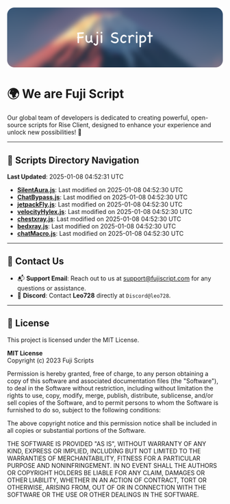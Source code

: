 ![Banner](.github/b.webp)

# 🌍 **We are Fuji Script**

Our global team of developers is dedicated to creating powerful, open-source scripts for Rise Client, designed to enhance your experience and unlock new possibilities! 🌟

---
<!-- SCRIPTS_NAVIGATION_START -->
## 📂 **Scripts Directory Navigation**

**Last Updated**: 2025-01-08 04:52:31 UTC

- **[SilentAura.js](scripts/SilentAura.js)**: Last modified on 2025-01-08 04:52:30 UTC
- **[ChatBypass.js](scripts/ChatBypass.js)**: Last modified on 2025-01-08 04:52:30 UTC
- **[jetpackFly.js](scripts/jetpackFly.js)**: Last modified on 2025-01-08 04:52:30 UTC
- **[velocityHylex.js](scripts/velocityHylex.js)**: Last modified on 2025-01-08 04:52:30 UTC
- **[chestxray.js](scripts/chestxray.js)**: Last modified on 2025-01-08 04:52:30 UTC
- **[bedxray.js](scripts/bedxray.js)**: Last modified on 2025-01-08 04:52:30 UTC
- **[chatMacro.js](scripts/chatMacro.js)**: Last modified on 2025-01-08 04:52:30 UTC

<!-- SCRIPTS_NAVIGATION_END -->

---

## 💬 **Contact Us**  
- 📬 **Support Email**: Reach out to us at [support@fujiscript.com](mailto:support@fujiscript.com) for any questions or assistance.  
- 💬 **Discord**: Contact **Leo728** directly at `Discord@leo728`.

---

## 📜 **License**

This project is licensed under the MIT License.  

**MIT License**  
Copyright (c) 2023 Fuji Scripts  

Permission is hereby granted, free of charge, to any person obtaining a copy of this software and associated documentation files (the "Software"), to deal in the Software without restriction, including without limitation the rights to use, copy, modify, merge, publish, distribute, sublicense, and/or sell copies of the Software, and to permit persons to whom the Software is furnished to do so, subject to the following conditions:  

The above copyright notice and this permission notice shall be included in all copies or substantial portions of the Software.  

THE SOFTWARE IS PROVIDED "AS IS", WITHOUT WARRANTY OF ANY KIND, EXPRESS OR IMPLIED, INCLUDING BUT NOT LIMITED TO THE WARRANTIES OF MERCHANTABILITY, FITNESS FOR A PARTICULAR PURPOSE AND NONINFRINGEMENT. IN NO EVENT SHALL THE AUTHORS OR COPYRIGHT HOLDERS BE LIABLE FOR ANY CLAIM, DAMAGES OR OTHER LIABILITY, WHETHER IN AN ACTION OF CONTRACT, TORT OR OTHERWISE, ARISING FROM, OUT OF OR IN CONNECTION WITH THE SOFTWARE OR THE USE OR OTHER DEALINGS IN THE SOFTWARE.  
